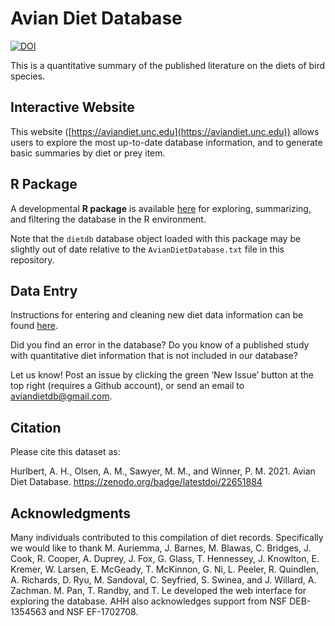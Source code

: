 Avian Diet Database 
===================

[![DOI](https://zenodo.org/badge/22651884.svg)](https://zenodo.org/badge/latestdoi/22651884)

This is a quantitative summary of the published literature on the diets of bird species. 

## Interactive Website  

This website ([https://aviandiet.unc.edu](https://aviandiet.unc.edu)) allows users to explore the most up-to-date database information, and to generate basic summaries by diet or prey item.

## R Package
A developmental **R package** is available [here](https://github.com/ahhurlbert/aviandietdb) for exploring, summarizing, and filtering the database in the R environment.

Note that the `dietdb` database object loaded with this package may be slightly out of date relative to the `AvianDietDatabase.txt` file in this repository.

## Data Entry  

Instructions for entering and cleaning new diet data information can be found [here](instructions.md).

Did you find an error in the database? Do you know of a published study with quantitative diet information that is not included in our database?  

Let us know! Post an issue by clicking the green ‘New Issue’ button at the top right (requires a Github account), or send an email to aviandietdb@gmail.com.

## Citation

Please cite this dataset as:

Hurlbert, A. H., Olsen, A. M., Sawyer, M. M., and Winner, P. M. 2021. Avian Diet Database. https://zenodo.org/badge/latestdoi/22651884



## Acknowledgments

Many individuals contributed to this compilation of diet records. Specifically we would like to thank M. Auriemma, J. Barnes, M. Blawas, C. Bridges, J. Cook, R. Cooper, A. Duprey, J. Fox, G. Glass, T. Hennessey, J. Knowlton, E. Kremer, W. Larsen, E. McGeady, T. McKinnon, G. Ni, L. Peeler, R. Quindlen, A. Richards, D. Ryu, M. Sandoval, C. Seyfried, S. Swinea, and J. Willard, A. Zachman. M. Pan, T. Randby, and T. Le developed the web interface for exploring the database. AHH also acknowledges support from NSF DEB-1354563 and NSF EF-1702708.
